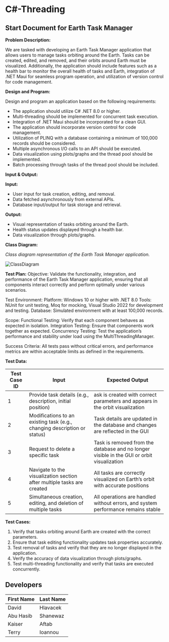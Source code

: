 # C#-Threading

## Start Document for Earth Task Manager

**Problem Description:**

We are tasked with developing an Earth Task Manager application that allows users to manage tasks orbiting around the Earth. Tasks can be created, edited, and removed, and their orbits around Earth must be visualized. Additionally, the application should include features such as a health bar to monitor the overall health of tasks and Earth, integration of .NET Maui for seamless program operation, and utilization of version control for code management.

**Design and Program:**

Design and program an application based on the following requirements:
- The application should utilize C# .NET 8.0 or higher.
- Multi-threading should be implemented for concurrent task execution.
- Integration of .NET Maui should be incorporated for a clean GUI.
- The application should incorporate version control for code management.
- Utilization of PLINQ with a database containing a minimum of 100,000 records should be considered.
- Multiple asynchronous I/O calls to an API should be executed.
- Data visualization using plots/graphs and the thread pool should be implemented.
- Batch processing through tasks of the thread pool should be included.

**Input & Output:**

**Input:**
- User input for task creation, editing, and removal.
- Data fetched asynchronously from external APIs.
- Database input/output for task storage and retrieval.

**Output:**
- Visual representation of tasks orbiting around the Earth.
- Health status updates displayed through a health bar.
- Data visualization through plots/graphs.

**Class Diagram:**

*Class diagram representation of the Earth Task Manager application.*

![ClassDiagram](https://github.com/TerryIoannou/C-Threading/assets/91316685/148912d3-72a6-49bc-a81f-36f0719a0aba)

**Test Plan:**
Objective:
Validate the functionality, integration, and performance of the Earth Task Manager application, ensuring that all components interact correctly and perform optimally under various scenarios.

Test Environment:
Platform: Windows 10 or higher with .NET 8.0
Tools: NUnit for unit testing, Moq for mocking, Visual Studio 2022 for development and testing.
Database: Simulated environment with at least 100,000 records.

Scope:
Functional Testing: Verify that each component behaves as expected in isolation.
Integration Testing: Ensure that components work together as expected.
Concurrency Testing: Test the application’s performance and stability under load using the MultiThreadingManager.

Success Criteria:
All tests pass without critical errors, and performance metrics are within acceptable limits as defined in the requirements.

**Test Data:**

| Test Case ID | Input | Expected Output |
|--------------|-------|-----------------|
| 1            | Provide task details (e.g., description, initial position)               | ask is created with correct parameters and appears in the orbit visualization             |
| 2            | Modifications to an existing task (e.g., changing description or status) | Task details are updated in the database and changes are reflected in the GUI             |
| 3            | Request to delete a specific task                                        | Task is removed from the database and no longer visible in the GUI or orbit visualization |
| 4            | Navigate to the visualization section after multiple tasks are created   | All tasks are correctly visualized on Earth’s orbit with accurate positions               |
| 5            | Simultaneous creation, editing, and deletion of multiple tasks           | All operations are handled without errors, and system performance remains stable          |

**Test Cases:**

1. Verify that tasks orbiting around Earth are created with the correct parameters.
2. Ensure that task editing functionality updates task properties accurately.
3. Test removal of tasks and verify that they are no longer displayed in the application.
4. Verify the accuracy of data visualization through plots/graphs.
5. Test multi-threading functionality and verify that tasks are executed concurrently.

## Developers

| First Name  | Last Name  |
|-------------|------------|
| David       | Hlavacek   |
| Abu Hasib   | Shanewaz   |
| Kaiser      | Aftab      |
| Terry      | Ioannou      |

